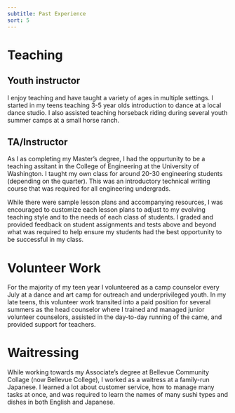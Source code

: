 ```yaml
---
subtitle: Past Experience
sort: 5
--- 
```


# Teaching
## Youth instructor 
I enjoy teaching and have taught a variety of ages in multiple settings. I started in my teens teaching 3-5 year olds introduction to dance at a local dance studio. I also assisted teaching horseback riding during several youth summer camps at a small horse ranch. 

## TA/Instructor 
As I as completing my Master’s degree, I had the oppurtunity to be a teaching assitant in the College of Engineering at the University of Washington. I taught my own class for around 20-30 engineering students (depending on the quarter). This was an introductory technical writing course that was required for all engineering undergrads. 

While there were sample lesson plans and accompanying resources, I was encouraged to customize each lesson plans to adjust to my evolving teaching style and to the needs of each class of students. I graded and provided feedback on student assignments and tests above and beyond what was required to help ensure my students had the best opportunity to be successful in my class.  

# Volunteer Work
For the majority of my teen year I volunteered as a camp counselor every July at a dance and art camp for outreach and underprivileged youth. In my late teens, this volunteer work transited into a paid position for several summers as the head counselor where I trained and managed junior volunteer counselors, assisted in the day-to-day running of the came, and provided support for teachers.   

# Waitressing 
While working towards my Associate’s degree at Bellevue Community Collage (now Bellevue College), I worked as a waitress at a family-run Japanese. I learned a lot about customer service, how to manage many tasks at once, and was required to learn the names of many sushi types and dishes in both English and Japanese. 